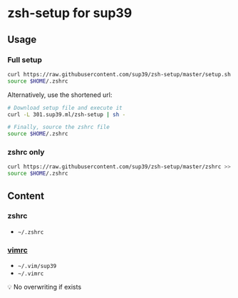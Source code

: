 # zsh-setup for sup39
## Usage
### Full setup
```zsh
curl https://raw.githubusercontent.com/sup39/zsh-setup/master/setup.sh | sh -
source $HOME/.zshrc
```
Alternatively, use the shortened url:
```zsh
# Download setup file and execute it
curl -L 301.sup39.ml/zsh-setup | sh -

# Finally, source the zshrc file
source $HOME/.zshrc
```

### zshrc only
```zsh
curl https://raw.githubusercontent.com/sup39/zsh-setup/master/zshrc >> $HOME/.zshrc
source $HOME/.zshrc
```

## Content

### zshrc
- `~/.zshrc`

### [vimrc](https://github.com/sup39/vimrc)
- `~/.vim/sup39`
- `~/.vimrc`

:bulb: No overwriting if exists
